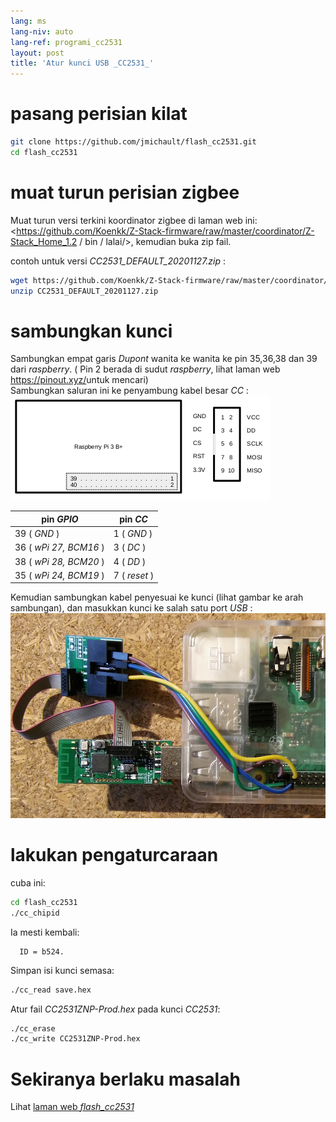 ```yaml
---
lang: ms
lang-niv: auto
lang-ref: programi_cc2531
layout: post
title: 'Atur kunci USB _CC2531_'
---
```


# pasang perisian kilat

```bash
git clone https://github.com/jmichault/flash_cc2531.git
cd flash_cc2531
```
 
# muat turun perisian zigbee
Muat turun versi terkini koordinator zigbee di laman web ini: <https://github.com/Koenkk/Z-Stack-firmware/raw/master/coordinator/Z-Stack_Home_1.2 / bin / lalai/>, kemudian buka zip fail.

contoh untuk versi _CC2531_DEFAULT_20201127.zip_ :

```bash
wget https://github.com/Koenkk/Z-Stack-firmware/raw/master/coordinator/Z-Stack_Home_1.2/bin/default/CC2531_DEFAULT_20201127.zip
unzip CC2531_DEFAULT_20201127.zip
```

# sambungkan kunci

Sambungkan empat garis _Dupont_ wanita ke wanita ke pin 35,36,38 dan 39 dari _raspberry_. ( Pin 2 berada di sudut _raspberry_, lihat laman web <https://pinout.xyz/>untuk mencari)  
Sambungkan saluran ini ke penyambung kabel besar _CC_ :  
![](/public/raspberry-cc.png "dispozicio _raspberry_ kaj _CC_") 

| pin _GPIO_          | pin _CC_  |
| ---------------------- | ------------ | 
| 39 ( _GND_ )           | 1 ( _GND_ )  |	
| 36 ( _wPi 27, BCM16_ ) | 3 ( _DC_ )   | 
| 38 ( _wPi 28, BCM20_ ) | 4 ( _DD_ )   | 
| 35 ( _wPi 24, BCM19_ ) | 7 ( _reset_ )| 

Kemudian sambungkan kabel penyesuai ke kunci (lihat gambar ke arah sambungan), dan masukkan kunci ke salah satu port _USB_ :
![°)](/public/Raspberry-CC2531.jpg " _raspberry_ kaj _CC_") 


# lakukan pengaturcaraan

cuba ini:
```bash
cd flash_cc2531
./cc_chipid
```
Ia mesti kembali:
```
  ID = b524.
```

Simpan isi kunci semasa:
```bash
./cc_read save.hex
```

Atur fail _CC2531ZNP-Prod.hex_ pada kunci _CC2531_:
```bash
./cc_erase
./cc_write CC2531ZNP-Prod.hex
```

# Sekiranya berlaku masalah
Lihat [ laman web _flash_cc2531_](https://jmichault.github.io/flash_cc2531-dok/)
